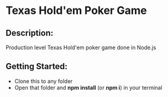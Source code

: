 # Texas Hold'em Poker Game
## Description:
Production level Texas Hold'em poker game done in Node.js
## Getting Started:
* Clone this to any folder
* Open that folder and **npm install** (or **npm i**) in your terminal
